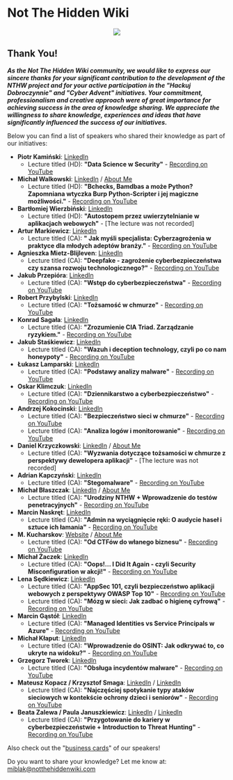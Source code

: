 # Not The Hidden Wiki

<p align="center">
  <img src="https://raw.githubusercontent.com/notthehiddenwiki/NTHW/nthw/.github/banner.png">
</p>

## Thank You!

***As the Not The Hidden Wiki community, we would like to express our sincere thanks for your significant contribution to the development of the NTHW project and for your active participation in the "Hackuj Dobroczynnie" and "Cyber ​​Advent" initiatives. Your commitment, professionalism and creative approach were of great importance for achieving success in the area of ​​knowledge sharing. We appreciate the willingness to share knowledge, experiences and ideas that have significantly influenced the success of our initiatives.***

Below you can find a list of speakers who shared their knowledge as part of our initiatives:

- **Piotr Kamiński**: [LinkedIn](https://www.linkedin.com/in/piotr-kaminski-1336b012/)
  - Lecture titled (HD): **"Data Science w Security"** - [Recording on YouTube](https://www.youtube.com/watch?v=5Fn7KucCou0)
- **Michał Walkowski**: [LinkedIn](https://www.linkedin.com/in/michal-walkowski/) / [About Me](https://github.com/notthehiddenwiki/NTHW/blob/nthw/Business%20Cards/mwalkowski.md)
  - Lecture titled (HD): **"Bchecks, Bamdbas a może Python? Zapomniana wtyczka Burp Python-Scripter i jej magiczne możliwości."** - [Recording on YouTube](https://www.youtube.com/watch?v=izL1yEehFEg)
- **Bartłomiej Wierzbiński**: [LinkedIn](https://www.linkedin.com/in/bart%C5%82omiej-w-494795b5/)
  - Lecture titled (HD): **"Autostopem przez uwierzytelnianie w aplikacjach webowych"** - [The lecture was not recorded]
- **Artur Markiewicz**: [LinkedIn](https://www.linkedin.com/in/artur-markiewicz/)
  - Lecture titled (CA): **" Jak myśli specjalista: Cyberzagrożenia w praktyce dla młodych adeptów branży."** - [Recording on YouTube](https://www.youtube.com/watch?v=GcwydqF4s_U)
- **Agnieszka Mietz-Blijleven**: [LinkedIn](https://www.linkedin.com/in/agnieszkamietz/)
  - Lecture titled (CA): **"Deepfake - zagrożenie cyberbezpieczeństwa czy szansa rozwoju technologicznego?"** - [Recording on YouTube](https://www.youtube.com/watch?v=D9Yv1scuemw)
- **Jakub Przepióra**: [LinkedIn](https://linkedin.com/in/jakub-przepiora/)
  - Lecture titled (CA): **"Wstęp do cyberbezpieczeństwa"** - [Recording on YouTube](https://www.youtube.com/watch?v=dhJCvE_Y0_I)
- **Robert Przybylski**: [LinkedIn](https://www.linkedin.com/in/przybylskirobert/)
  - Lecture titled (CA): **"Tożsamość w chmurze"** - [Recording on YouTube](https://www.youtube.com/watch?v=4sFJu0nzsWI)
- **Konrad Sagała**: [LinkedIn](https://www.linkedin.com/in/konradsagala/)
  - Lecture titled (CA): **"Zrozumienie CIA Triad. Zarządzanie ryzykiem."** - [Recording on YouTube](https://www.youtube.com/watch?v=riBgTM6Aeoo)
- **Jakub Staśkiewicz**: [LinkedIn](https://www.linkedin.com/in/kubas/)
  - Lecture titled (CA): **"Wazuh i deception technology, czyli po co nam honeypoty"** - [Recording on YouTube](https://www.youtube.com/watch?v=nP-koNnVWAU)
- **Łukasz Lamparski**: [LinkedIn](https://www.linkedin.com/in/lukasz-lamparski/)
  - Lecture titled (CA): **"Podstawy analizy malware"** - [Recording on YouTube](https://www.youtube.com/watch?v=6Jp6wuquOoM)
- **Oskar Klimczuk**: [LinkedIn](https://www.linkedin.com/in/oskar-klimczuk/)
  - Lecture titled (CA): **"Dziennikarstwo a cyberbezpieczeństwo"** - [Recording on YouTube](https://www.youtube.com/watch?v=CS0E5ivxp50)
- **Andrzej Kokocinski**: [LinkedIn](https://www.linkedin.com/in/%E2%98%81%F0%9F%94%92-andrzej-kokocinski-39024832/)
  - Lecture titled (CA): **"Bezpieczeństwo sieci w chmurze"** - [Recording on YouTube](https://www.youtube.com/watch?v=-unYtfkcA_w)
  - Lecture titled (CA): **"Analiza logów i monitorowanie"** - [Recording on YouTube](https://www.youtube.com/watch?v=4WmNYBAptTs)
- **Daniel Krzyczkowski**: [LinkedIn](https://www.linkedin.com/in/daniel-krzyczkowski/) / [About Me](https://github.com/notthehiddenwiki/NTHW/blob/nthw/Business%20Cards/daniel-krzyczkowski.md)
  - Lecture titled (CA): **"Wyzwania dotyczące tożsamości w chmurze z perspektywy dewelopera aplikacji"** - [The lecture was not recorded]
- **Adrian Kapczyński**: [LinkedIn](https://www.linkedin.com/in/hpar3s/)
  - Lecture titled (CA): **"Stegomalware"** - [Recording on YouTube](https://www.youtube.com/watch?v=65a4FV0cNg8)
- **Michał Błaszczak**: [LinkedIn](https://www.linkedin.com/in/michal-blaszczak/) / [About Me](https://github.com/notthehiddenwiki/NTHW/blob/nthw/Business%20Cards/mblaszczak.md)
  - Lecture titled (CA): **"Urodziny NTHW + Wprowadzenie do testów penetracyjnych"** - [Recording on YouTube](https://www.youtube.com/watch?v=zWiPjd2hN8w)
- **Marcin Naskręt**: [LinkedIn](https://www.linkedin.com/in/marcin-naskr%C4%99t-940383219/)
  - Lecture titled (CA): **"Admin na wyciągnięcie ręki: O audycie haseł i sztuce ich łamania"** - [Recording on YouTube](https://www.youtube.com/watch?v=4X_iQUnfOZI)
- **M. Kucharskov**: [Website](https://kucharskov.pl/) / [About Me](https://github.com/notthehiddenwiki/NTHW/blob/nthw/Business%20Cards/m_kucharskov.md)
  - Lecture titled (CA): **"Od CTFów do włanego biznesu"** - [Recording on YouTube](https://www.youtube.com/watch?v=72xaqy6H2GU)
- **Michał Żaczek**: [LinkedIn](https://www.linkedin.com/in/micha%C5%82-%C5%BCaczek3/)
  - Lecture titled (CA): **"Oops!... I Did It Again - czyli Security Misconfiguration w akcji!"** - [Recording on YouTube](https://www.youtube.com/watch?v=Kvl49_X4X-Y)
- **Lena Sędkiewicz**: [LinkedIn](https://www.linkedin.com/in/lena-sedkiewicz/)
  - Lecture titled (CA): **"AppSec 101, czyli bezpieczeństwo aplikacji webowych z perspektywy OWASP Top 10"** - [Recording on YouTube](https://www.youtube.com/watch?v=DI-_H4qaDWY)
  - Lecture titled (CA): **"Mózg w sieci: Jak zadbać o higienę cyfrową"** - [Recording on YouTube](https://www.youtube.com/watch?v=sEiHeDCKs80)
- **Marcin Gąstół**: [LinkedIn](https://www.linkedin.com/in/marcin-gastol/)
  - Lecture titled (CA): **"Managed Identities vs Service Principals w Azure"** - [Recording on YouTube](https://www.youtube.com/watch?v=pubmP8ixOQA)
- **Michał Kłaput**: [LinkedIn](https://www.linkedin.com/in/michalklaput/)
  - Lecture titled (CA): **"Wprowadzenie do OSINT: Jak odkrywać to, co ukryte na widoku?"** - [Recording on YouTube](https://www.youtube.com/watch?v=IcmCt70y9Bk)
- **Grzegorz Tworek**: [LinkedIn](https://www.linkedin.com/in/grzegorztworek/)
  - Lecture titled (CA): **"Obsługa incydentów malware"** - [Recording on YouTube](https://www.youtube.com/watch?v=2nHaezXgXL0)
- **Mateusz Kopacz / Krzysztof Smaga**: [LinkedIn](https://www.linkedin.com/in/mateusz-kopacz-444542a3/) / [LinkedIn](https://www.linkedin.com/in/smagakrzysztof/) 
  - Lecture titled (CA): **"Najczęściej spotykanie typy ataków sieciowych w kontekście ochrony dzieci i seniorów"** - [Recording on YouTube](https://youtu.be/OPdSPqAis6E)
- **Beata Zalewa / Paula Januszkiewicz**: [LinkedIn](https://www.linkedin.com/in/beatazalewa/) / [LinkedIn](https://www.linkedin.com/in/paulajanuszkiewicz/)
  - Lecture titled (CA): **"Przygotowanie do kariery w cyberbezpieczeństwie + Introduction to Threat Hunting"** - [Recording on YouTube](https://youtu.be/qQbZDcSv9uI) 


Also check out the "[business cards](https://github.com/notthehiddenwiki/NTHW/blob/nthw/Business%20Cards)" of our speakers!

Do you want to share your knowledge? Let me know at: [miblak@notthehiddenwiki.com](mailto:miblak@notthehiddenwiki.com)